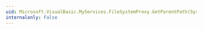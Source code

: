 ```yaml
---
uid: Microsoft.VisualBasic.MyServices.FileSystemProxy.GetParentPath(System.String)
internalonly: False
---
```

